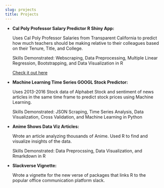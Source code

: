```yaml
---
slug: projects
title: Projects
---
```


* **Cal Poly Professor Salary Predictor R Shiny App:**
  
  Uses Cal Poly Professor Salaries from Transparent California to predict how much teachers should be making relative to their colleagues based on their Tenure, Title, and College. 
  
  
  Skills Demonstrated: Webscraping, Data Preprocessing, Multiple Linear Regression, Bootstrapping, and Data Visualization in R
  
  [Check it out here](https://kabhatia7.shinyapps.io/cal_poly_scraper/)

* **Machine Learning Time Series GOOGL Stock Predictor:**

  Uses 2013-2016 Stock data of Alphabet Stock and sentiment of news articles in the same time frame to predict stock prices using Machine Learning. 

  Skills Demonstrated: JSON Scraping, Time Series Analysis, Data Visualization, Cross Validation, and Machine Learning in Python 



* **Anime Shows Data Viz Articles:**

  Wrote an article analyzing thousands of Anime. Used R to find and visualize insights of the data. 

  Skills Demonstrated: Data Preprocssing, Data Visualization, and Rmarkdown in R
  

* **Slackverse Vignette:**

  Wrote a vignette for the new verse of packages that links R to the popular office communication platform slack. 
